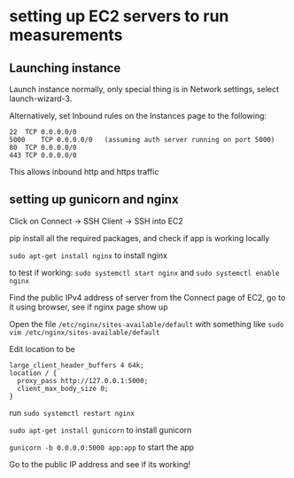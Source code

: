 # setting up EC2 servers to run measurements

## Launching instance
Launch instance normally, only special thing is in Network settings, select launch-wizard-3.

Alternatively, set Inbound rules on the Instances page to the following:
```
22	TCP	0.0.0.0/0	
5000	TCP	0.0.0.0/0	(assuming auth server running on port 5000)
80	TCP	0.0.0.0/0	
443	TCP	0.0.0.0/0
```
This allows inbound http and https traffic

## setting up gunicorn and nginx
Click on Connect -> SSH Client -> SSH into EC2

pip install all the required packages, and check if app is working locally

`sudo apt-get install nginx` to install nginx

to test if working: `sudo systemctl start nginx` and `sudo systemctl enable nginx`

Find the public IPv4 address of server from the Connect page of EC2, go to it using browser, see if nginx page show up

Open the file `/etc/nginx/sites-available/default` with something like `sudo vim /etc/nginx/sites-available/default` 

Edit location to be
```
large_client_header_buffers 4 64k;
location / {
  proxy_pass http://127.0.0.1:5000;
  client_max_body_size 0;
}
```

run `sudo systemctl restart nginx`

`sudo apt-get install gunicorn` to install gunicorn

`gunicorn -b 0.0.0.0:5000 app:app` to start the app

Go to the public IP address and see if its working!

